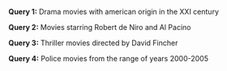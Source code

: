**Query 1:**
  Drama movies with american origin in the XXI century
  
**Query 2:**
  Movies starring Robert de Niro and Al Pacino
  
**Query 3:**
  Thriller movies directed by David Fincher
  
**Query 4:**
  Police movies from the range of years 2000-2005
